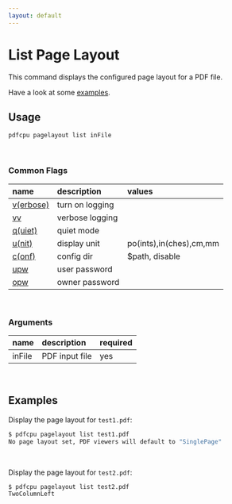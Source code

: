 ```yaml
---
layout: default
---
```


# List Page Layout

This command displays the configured page layout for a PDF file.

Have a look at some [examples](#examples).

## Usage

```
pdfcpu pagelayout list inFile
```

<br>

### Common Flags

| name                                            | description     | values
|:------------------------------------------------|:----------------|:-------
| [v(erbose)](../getting_started/common_flags.md) | turn on logging |
| [vv](../getting_started/common_flags.md)        | verbose logging |
| [q(uiet)](../getting_started/common_flags.md)   | quiet mode      |
| [u(nit)](../getting_started/common_flags.md)    | display unit    | po(ints),in(ches),cm,mm
| [c(onf)](../getting_started/common_flags.md)       | config dir      | $path, disable
| [upw](../getting_started/common_flags.md)          | user password   |
| [opw](../getting_started/common_flags.md)          | owner password  |

<br>

### Arguments

| name    | description         | required
|:--------|:--------------------|:--------------------------
| inFile  | PDF input file                             | yes


<br>

## Examples

Display the page layout for `test1.pdf`:

```sh
$ pdfcpu pagelayout list test1.pdf
No page layout set, PDF viewers will default to "SinglePage"
```

<br>

Display the page layout for `test2.pdf`:
```sh
$ pdfcpu pagelayout list test2.pdf
TwoColumnLeft
```
